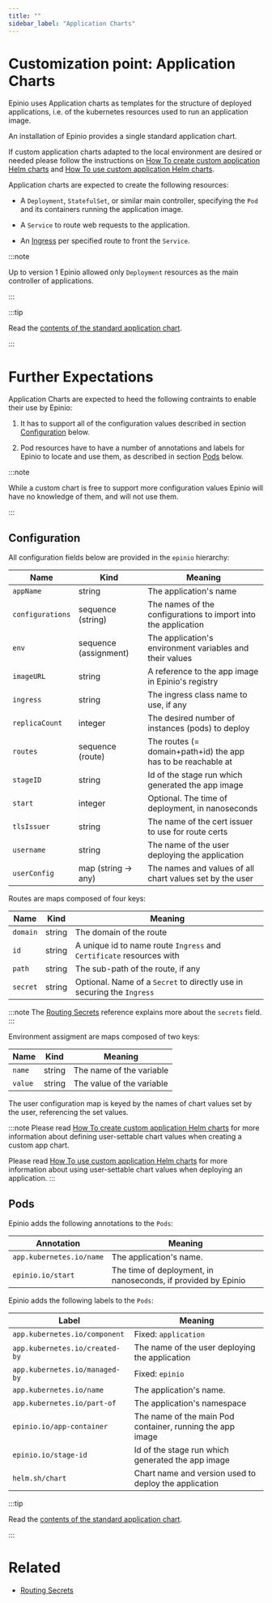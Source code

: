 ```yaml
---
title: ""
sidebar_label: "Application Charts"
---
```


# Customization point: Application Charts

Epinio uses Application charts as templates for the structure of deployed applications,
i.e. of the kubernetes resources used to run an application image.

An installation of Epinio provides a single standard application chart.

If custom application charts adapted to the local environment are desired or needed please
follow the instructions on
[How To create custom application Helm charts](../../howtos/customization/create_custom_appcharts.md)
and
[How To use custom application Helm charts](../../howtos/other/using_custom_appcharts.md).

Application charts are expected to create the following resources:

  - A `Deployment`, `StatefulSet`, or similar main controller, specifying the `Pod` and
    its containers running the application image.

  - A `Service` to route web requests to the application.

  - An [Ingress](lb.md) per specified route to front the `Service`.

:::note

Up to version 1 Epinio allowed only `Deployment` resources as the main controller of
applications.

:::

:::tip

Read the [contents of the standard application chart](https://github.com/epinio/helm-charts/tree/main/chart/application).

:::

# Further Expectations

Application Charts are expected to heed the following contraints to enable their use by
Epinio:

  1. It has to support all of the configuration values described in section
     [Configuration](#configuration) below.

  1. Pod resources have to have a number of annotations and labels for Epinio to locate
     and use them, as described in section [Pods](#pods) below.

:::note

While a custom chart is free to support more configuration values Epinio will have no
knowledge of them, and will not use them.

:::

## Configuration

All configuration fields below are provided in the `epinio` hierarchy:

|Name                   |Kind                   |Meaning                                                        |
|---                    |---                    |---                                                            |
|`appName`              |string                 |The application's name                                         |
|`configurations`       |sequence (string)      |The names of the configurations to import into the application |
|`env`                  |sequence (assignment)  |The application's environment variables and their values       |
|`imageURL`             |string                 |A reference to the app image in Epinio's registry              |
|`ingress`              |string                 |The ingress class name to use, if any                          |
|`replicaCount`         |integer                |The desired number of instances (pods) to deploy               |
|`routes`               |sequence (route)       |The routes (= domain+path+id) the app has to be reachable at   |
|`stageID`              |string                 |Id of the stage run which generated the app image              |
|`start`                |integer                |Optional. The time of deployment, in nanoseconds               |
|`tlsIssuer`            |string                 |The name of the cert issuer to use for route certs             |
|`username`             |string                 |The name of the user deploying the application                 |
|`userConfig`           |map (string -> any)    |The names and values of all chart values set by the user       |

Routes are maps composed of four keys:

|Name           |Kind   |Meaning                                                                |
|---            |---    |---                                                                    |
|`domain`       |string |The domain of the route                                                |
|`id`           |string |A unique id to name route `Ingress` and `Certificate` resources with   |
|`path`         |string |The sub-path of the route, if any                                      |
|`secret`       |string |Optional. Name of a `Secret` to directly use in securing the `Ingress` |

:::note
The [Routing Secrets](routing_secrets.md) reference explains more about the `secrets` field.
:::

Environment assigment are maps composed of two keys:

|Name   |Kind   |Meaning                   |
|---    |---    |---                       |
|`name` |string |The name of the variable  |
|`value`|string |The value of the variable |

The user configuration map is keyed by the names of chart values set by the user, referencing the
set values.

:::note
Please read [How To create custom application Helm charts](../../howtos/customization/create_custom_appcharts.md)
for more information about defining user-settable chart values when creating a custom app chart.

Please read [How To use custom application Helm charts](../../howtos/other/using_custom_appcharts.md) for
more information about using user-settable chart values when deploying an application.
:::

## Pods

Epinio adds the following annotations to the `Pods`:

|Annotation                     |Meaning                                                        |
|---                            |---                                                            |
|`app.kubernetes.io/name`       |The application's name.                                        |
|`epinio.io/start`              |The time of deployment, in nanoseconds, if provided by Epinio  |

Epinio adds the following labels to the `Pods`:

|Label                          |Meaning                                                        |
|---                            |---                                                            |
|`app.kubernetes.io/component`  |Fixed: `application`                                           |
|`app.kubernetes.io/created-by` |The name of the user deploying the application                 |
|`app.kubernetes.io/managed-by` |Fixed: `epinio`                                                |
|`app.kubernetes.io/name`       |The application's name.                                        |
|`app.kubernetes.io/part-of`    |The application's namespace                                    |
|`epinio.io/app-container`      |The name of the main Pod container, running the app image      |
|`epinio.io/stage-id`           |Id of the stage run which generated the app image              |
|`helm.sh/chart`                |Chart name and version used to deploy the application          |

:::tip

Read the [contents of the standard application chart](https://github.com/epinio/helm-charts/tree/main/chart/application).

:::

# Related

  - [Routing Secrets](routing_secrets.md)
